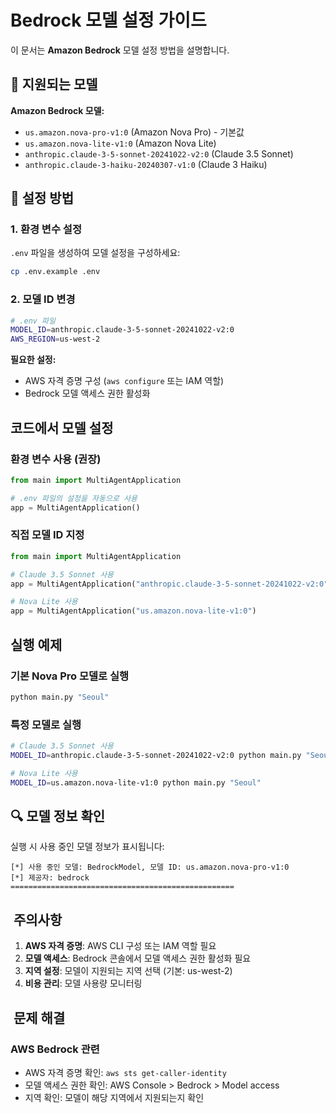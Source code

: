# Bedrock 모델 설정 가이드

이 문서는 **Amazon Bedrock** 모델 설정 방법을 설명합니다.

## 🎯 지원되는 모델

**Amazon Bedrock 모델:**
- `us.amazon.nova-pro-v1:0` (Amazon Nova Pro) - 기본값
- `us.amazon.nova-lite-v1:0` (Amazon Nova Lite)
- `anthropic.claude-3-5-sonnet-20241022-v2:0` (Claude 3.5 Sonnet)
- `anthropic.claude-3-haiku-20240307-v1:0` (Claude 3 Haiku)

## 🔧 설정 방법

### 1. 환경 변수 설정

`.env` 파일을 생성하여 모델 설정을 구성하세요:

```bash
cp .env.example .env
```

### 2. 모델 ID 변경

```bash
# .env 파일
MODEL_ID=anthropic.claude-3-5-sonnet-20241022-v2:0
AWS_REGION=us-west-2
```

**필요한 설정:**
- AWS 자격 증명 구성 (`aws configure` 또는 IAM 역할)
- Bedrock 모델 액세스 권한 활성화

##  코드에서 모델 설정

### 환경 변수 사용 (권장)

```python
from main import MultiAgentApplication

# .env 파일의 설정을 자동으로 사용
app = MultiAgentApplication()
```

### 직접 모델 ID 지정

```python
from main import MultiAgentApplication

# Claude 3.5 Sonnet 사용
app = MultiAgentApplication("anthropic.claude-3-5-sonnet-20241022-v2:0")

# Nova Lite 사용
app = MultiAgentApplication("us.amazon.nova-lite-v1:0")
```

##  실행 예제

### 기본 Nova Pro 모델로 실행
```bash
python main.py "Seoul"
```

### 특정 모델로 실행
```bash
# Claude 3.5 Sonnet 사용
MODEL_ID=anthropic.claude-3-5-sonnet-20241022-v2:0 python main.py "Seoul"

# Nova Lite 사용
MODEL_ID=us.amazon.nova-lite-v1:0 python main.py "Seoul"
```

## 🔍 모델 정보 확인

실행 시 사용 중인 모델 정보가 표시됩니다:

```
[*] 사용 중인 모델: BedrockModel, 모델 ID: us.amazon.nova-pro-v1:0
[*] 제공자: bedrock
==================================================
```

## ️ 주의사항

1. **AWS 자격 증명**: AWS CLI 구성 또는 IAM 역할 필요
2. **모델 액세스**: Bedrock 콘솔에서 모델 액세스 권한 활성화 필요
3. **지역 설정**: 모델이 지원되는 지역 선택 (기본: us-west-2)
4. **비용 관리**: 모델 사용량 모니터링

## ️ 문제 해결

### AWS Bedrock 관련
- AWS 자격 증명 확인: `aws sts get-caller-identity`
- 모델 액세스 권한 확인: AWS Console > Bedrock > Model access
- 지역 확인: 모델이 해당 지역에서 지원되는지 확인
